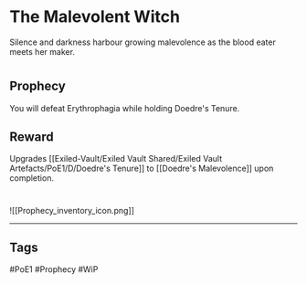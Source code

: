# The Malevolent Witch
Silence and darkness harbour growing malevolence as the blood eater meets her maker.
#
## Prophecy
You will defeat Erythrophagia while holding Doedre's Tenure.
## Reward
Upgrades [[Exiled-Vault/Exiled Vault Shared/Exiled Vault Artefacts/PoE1/D/Doedre's Tenure]] to [[Doedre's Malevolence]] upon completion. 

#
![[Prophecy_inventory_icon.png]]

---
## Tags
#PoE1 
#Prophecy
#WiP 